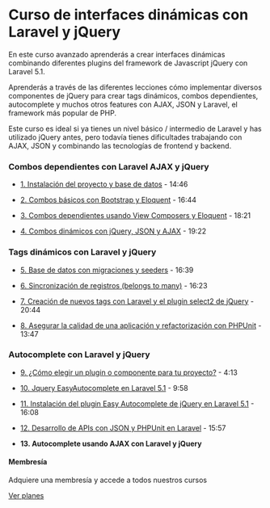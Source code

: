 # Curso de interfaces dinámicas con Laravel y jQuery

En este curso avanzado aprenderás a crear interfaces dinámicas combinando diferentes plugins del framework de Javascript jQuery con Laravel 5.1.

Aprenderás a través de las diferentes lecciones cómo implementar diversos componentes de jQuery para crear tags dinámicos, combos dependientes, autocomplete y muchos otros features con AJAX, JSON y Laravel, el framework más popular de PHP.

Este curso es ideal si ya tienes un nivel básico / intermedio de Laravel y has utilizado jQuery antes, pero todavía tienes dificultades trabajando con AJAX, JSON y combinando las tecnologías de frontend y backend.

### Combos dependientes con Laravel AJAX y jQuery    

*   [1\. Instalación del proyecto y base de datos](https://styde.net/combos-dinamicos-dependientes-con-laravel-y-jquery-parte-1/) - 14:46

*   [2\. Combos básicos con Bootstrap y Eloquent](https://styde.net/combos-dinamicos-dependientes-con-laravel-y-jquery-parte-2/) - 16:44

*   [3\. Combos dependientes usando View Composers y Eloquent](https://styde.net/combos-dinamicos-dependientes-con-laravel-y-jquery-parte-3/) - 18:21

*   [4\. Combos dinámicos con jQuery, JSON y AJAX](https://styde.net/combos-dinamicos-dependientes-con-laravel-y-jquery-parte-4/) - 19:22

### Tags dinámicos con Laravel y jQuery    

*   [5\. Base de datos con migraciones y seeders](https://styde.net/crea-y-agrega-etiquetas-tags-a-un-modulo-con-laravel-y-jquery/) - 16:39

*   [6\. Sincronización de registros (belongs to many)](https://styde.net/crea-y-agrega-etiquetas-tags-a-un-modulo-con-laravel-y-jquery-parte-2/) - 16:23

*   [7\. Creación de nuevos tags con Laravel y el plugin select2 de jQuery](https://styde.net/crea-y-agrega-etiquetas-tags-a-un-modulo-con-laravel-y-jquery-parte-3/) - 20:44

*   [8\. Asegurar la calidad de una aplicación y refactorización con PHPUnit](https://styde.net/asegurar-la-calidad-de-una-aplicacion-y-refactorizacion-con-phpunit/) - 13:47

###   Autocomplete con Laravel y jQuery 

*   [9\. ¿Cómo elegir un plugin o componente para tu proyecto?](https://styde.net/como-elegir-un-plugin-o-componente-para-tu-proyecto/) - 4:13

*   [10\. Jquery EasyAutocomplete en Laravel 5.1](https://styde.net/jquery-easyautocomplete-en-laravel-5-1/) - 9:58

*   [11\. Instalación del plugin Easy Autocomplete de jQuery en Laravel 5.1](https://styde.net/instalacion-de-jquery-easyautocomplete-en-laravel-5-1/) - 16:08

*   [12\. Desarrollo de APIs con JSON y PHPUnit en Laravel](https://styde.net/desarrollo-de-apis-con-json-y-phpunit-en-laravel/) - 15:57

*   **13\. Autocomplete usando AJAX con Laravel y jQuery**

<div class="c2a-main">

#### Membresía

Adquiere una membresía y accede a todos nuestros cursos

[ Ver planes ](https://styde.net/planes)
